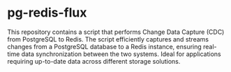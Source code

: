 # pg-redis-flux
This repository contains a script that performs Change Data Capture (CDC) from PostgreSQL to Redis. The script efficiently captures and streams changes from a PostgreSQL database to a Redis instance, ensuring real-time data synchronization between the two systems. Ideal for applications requiring up-to-date data across different storage solutions.
